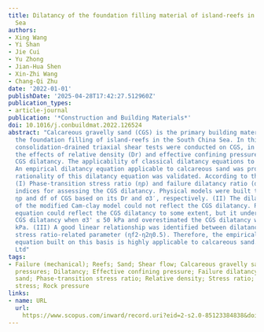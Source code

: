 ```yaml
---
title: Dilatancy of the foundation filling material of island-reefs in the South China
  Sea
authors:
- Xing Wang
- Yi Shan
- Jie Cui
- Yu Zhong
- Jian-Hua Shen
- Xin-Zhi Wang
- Chang-Qi Zhu
date: '2022-01-01'
publishDate: '2025-04-28T17:42:27.512960Z'
publication_types:
- article-journal
publication: '*Construction and Building Materials*'
doi: 10.1016/j.conbuildmat.2022.126524
abstract: "Calcareous gravelly sand (CGS) is the primary building material used in
  the foundation filling of island-reefs in the South China Sea. In this study, multiple
  consolidation-drained triaxial shear tests were conducted on CGS, in order to reveal
  the effects of relative density (Dr) and effective confining pressure (σ3′) on the
  CGS dilatancy. The applicability of classical dilatancy equations to CGS was tested.
  An empirical dilatancy equation applicable to calcareous sand was proposed and the
  rationality of this dilatancy equation was validated. According to the results:
  (I) Phase-transition stress ratio (ηp) and failure dilatancy ratio (df) are important
  indices for assessing the CGS dilatancy. Physical models were built to predict the
  ηp and df of CGS based on its Dr and σ3′, respectively. (II) The dilatancy equation
  of the modified Cam-clay model could not reflect the CGS dilatancy. Rowe's dilatancy
  equation could reflect the CGS dilatancy to some extent, but it underestimated the
  CGS dilatancy when σ3' ≤ 50 kPa and overestimated the CGS dilatancy when σ3' ≥ 400
  kPa. (III) A good linear relationship was identified between dilatancy ratio and
  stress ratio-related parameter (ηf2-η2η0.5). Therefore, the empirical dilatancy
  equation built on this basis is highly applicable to calcareous sand. © 2022 Elsevier
  Ltd"
tags:
- Failure (mechanical); Reefs; Sand; Shear flow; Calcareous gravelly sand; Confining
  pressures; Dilatancy; Effective confining pressure; Failure dilatancy ratio; Gravelly
  sand; Phase-transition stress ratio; Relative density; Stress ratio; Transition
  stress; Rock pressure
links:
- name: URL
  url: 
    https://www.scopus.com/inward/record.uri?eid=2-s2.0-85123384838&doi=10.1016%2fj.conbuildmat.2022.126524&partnerID=40&md5=ebdd9d57dcd9defeddd15f788933f2d0
---
```

